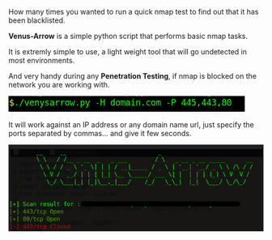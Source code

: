 How many times you wanted to run a quick nmap test to find out that it has been blacklisted.

**Venus-Arrow** is a simple python script that performs basic nmap tasks.

It is extremly simple to use, a light weight tool that will go undetected in most environments.

And very handy during any **Penetration Testing**, if nmap is blocked on the network you are working with.

![](https://github.com/Gracchi/Project-Venus/blob/main/docs/com.png)

It will work against an IP address or any domain name url, just specify the ports separated by commas... and give it few seconds.

![](https://github.com/Gracchi/Project-Venus/blob/main/docs/result.png)

